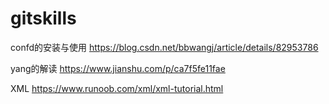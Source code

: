 # gitskills
confd的安装与使用        https://blog.csdn.net/bbwangj/article/details/82953786



yang的解读  https://www.jianshu.com/p/ca7f5fe11fae


XML https://www.runoob.com/xml/xml-tutorial.html
